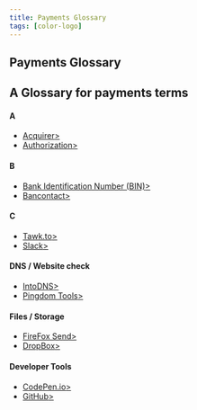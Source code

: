 ```yaml
---
title: Payments Glossary
tags: [color-logo]
---
```



 <section class="breadcrumb-area">
         <div class="breadcrumb-shape"></div>
         <div class="container">
            <div class="row">
               <div class="col-lg-12">
                  <div class="breadcrumb-inn">
                     <div class="section-title wow fadeInUp" data-wow-duration="1s" data-wow-delay="0.3s" style="visibility: visible; animation-duration: 1s; animation-delay: 0.3s; animation-name: fadeInUp;">
                       <h2>Payments <span>Glossary</span></h2>
                     </div>
                  </div>
               </div>
            </div>
         </div>
      </section>






<section class="blog-page-area section_100">
         


<div class="container">
    
    
 <div class="section-title wow fadeInUp" data-wow-duration="1s" data-wow-delay="0.3s" style="visibility: visible; animation-duration: 1s; animation-delay: 0.3s; animation-name: fadeInUp;">
            <h2>A <span>Glossary</span> for payments terms</h2>
         </div>
    



<div class="row" style="
    margin-bottom: 15px;
">
               

<div class="col-lg-4">
                  <aside>
                     

 <div class="widget">
                        <div class="widget-title text-center">
                           <h4> A</h4>
                        </div>
                        <ul class="cat__list">
                           <li><a href="http://undraw.co/illustrations">Acquirer<span>&gt;</span></a></li>
                           <li><a href="#">Authorization<span>&gt;</span></a></li>
                           
 </ul>
                     </div>
                     
   </aside>
               </div>


<div class="col-lg-4">
                  <aside>

   <div class="widget">
                        <div class="widget-title text-center">
                           <h4>B</h4>
                        </div>
                        <ul class="cat__list">
                           <li><a href="#">Bank Identification Number (BIN)<span>&gt;</span></a></li>
                           <li><a href="http://undra/">Bancontact<span>&gt;</span></a></li>
                           
 </ul>
                     </div>
                     
  </aside>
 </div>




<div class="col-lg-4">
                  <aside>
                     
 <div class="widget">
                        <div class="widget-title text-center">
                           <h4>C</h4>
                        </div>
                        <ul class="cat__list">
                           <li><a href="#">Tawk.to<span>&gt;</span></a></li>
                           <li><a href="#">Slack<span>&gt;</span></a></li>
                           
  </ul>
                     </div>
                     
 </aside>
               </div>


  </div>




 <div class="row">
               



<div class="col-lg-4">
                  <aside>
   <div class="widget">
                        <div class="widget-title text-center">
                           <h4><i class="fa fa-cloud"></i>  DNS / Website check</h4>
                        </div>
                        <ul class="cat__list">
                           <li><a href="#">IntoDNS<span>&gt;</span></a></li>
                           <li><a href="#">Pingdom Tools<span>&gt;</span></a></li>
  </ul>
                     </div>
    
  </aside>
               </div>


<div class="col-lg-4">
                  <aside>
                     
  <div class="widget">
                        <div class="widget-title text-center">
                           <h4><i class="fa fa-cloud"></i> Files / Storage</h4>
                        </div>
                        <ul class="cat__list">
                           <li><a href="#">FireFox Send<span>&gt;</span></a></li>
                           <li><a href="#">DropBox<span>&gt;</span></a></li>
                           
   </ul>
                     </div>
                     
 </aside>
               </div>

<div class="col-lg-4">
                  <aside>
                     
  <div class="widget">
                        <div class="widget-title text-center">
                           <h4><i class="fa fa-cloud"></i> Developer Tools</h4>
                        </div>
                        <ul class="cat__list">
                           <li><a href="#">CodePen.io<span>&gt;</span></a></li>
                           <li><a href="#">GitHub<span>&gt;</span></a></li>
                           
  </ul>
                     </div>
                     
  </aside>
               </div>



   </div>
         </div>
  </section>